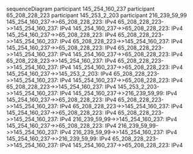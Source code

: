 sequenceDiagram
    participant 145_254_160_237
    participant 65_208_228_223
    participant 145_253_2_203
    participant 216_239_59_99
    145_254_160_237->>65_208_228_223: IPv4
    65_208_228_223->>145_254_160_237: IPv4
    145_254_160_237->>65_208_228_223: IPv4
    145_254_160_237->>65_208_228_223: IPv4
    65_208_228_223->>145_254_160_237: IPv4
    65_208_228_223->>145_254_160_237: IPv4
    145_254_160_237->>65_208_228_223: IPv4
    65_208_228_223->>145_254_160_237: IPv4
    145_254_160_237->>65_208_228_223: IPv4
    65_208_228_223->>145_254_160_237: IPv4
    65_208_228_223->>145_254_160_237: IPv4
    145_254_160_237->>65_208_228_223: IPv4
    145_254_160_237->>145_253_2_203: IPv4
    65_208_228_223->>145_254_160_237: IPv4
    145_254_160_237->>65_208_228_223: IPv4
    65_208_228_223->>145_254_160_237: IPv4
    145_253_2_203->>145_254_160_237: IPv4
    145_254_160_237->>216_239_59_99: IPv4
    145_254_160_237->>65_208_228_223: IPv4
    65_208_228_223->>145_254_160_237: IPv4
    65_208_228_223->>145_254_160_237: IPv4
    145_254_160_237->>65_208_228_223: IPv4
    65_208_228_223->>145_254_160_237: IPv4
    216_239_59_99->>145_254_160_237: IPv4
    145_254_160_237->>65_208_228_223: IPv4
    216_239_59_99->>145_254_160_237: IPv4
    216_239_59_99->>145_254_160_237: IPv4
    145_254_160_237->>216_239_59_99: IPv4
    65_208_228_223->>145_254_160_237: IPv4
    145_254_160_237->>65_208_228_223: IPv4
